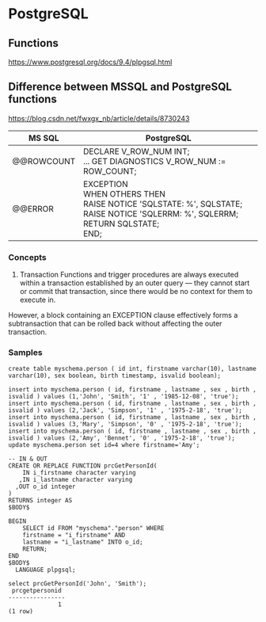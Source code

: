 # PostgreSQL
## Functions
https://www.postgresql.org/docs/9.4/plpgsql.html


## Difference between MSSQL and PostgreSQL functions  

https://blog.csdn.net/fwxgx_nb/article/details/8730243	

MS SQL 				| PostgreSQL
---    				| ---
@@ROWCOUNT			| DECLARE V_ROW_NUM INT;<br> ... GET DIAGNOSTICS V_ROW_NUM := ROW_COUNT;
@@ERROR				| EXCEPTION<br>WHEN OTHERS THEN<br>RAISE NOTICE 'SQLSTATE: %', SQLSTATE;<br>RAISE NOTICE 'SQLERRM: %', SQLERRM;<br>RETURN SQLSTATE;<br>END;


### Concepts
1. Transaction
Functions and trigger procedures are always executed within a transaction established by an outer query — they cannot start or commit that transaction, since there would be no context for them to execute in. 

However, a block containing an EXCEPTION clause effectively forms a subtransaction that can be rolled back without affecting the outer transaction.


 
### Samples
```
create table myschema.person ( id int, firstname varchar(10), lastname varchar(10), sex boolean, birth timestamp, isvalid boolean);

insert into myschema.person ( id, firstname , lastname , sex , birth , isvalid ) values (1,'John', 'Smith', '1' , '1985-12-08', 'true');
insert into myschema.person ( id, firstname , lastname , sex , birth , isvalid ) values (2,'Jack', 'Simpson', '1' , '1975-2-18', 'true');
insert into myschema.person ( id, firstname , lastname , sex , birth , isvalid ) values (3,'Mary', 'Simpson', '0' , '1975-2-18', 'true');
insert into myschema.person ( id, firstname , lastname , sex , birth , isvalid ) values (2,'Amy', 'Bennet', '0' , '1975-2-18', 'true');
update myschema.person set id=4 where firstname='Amy';

-- IN & OUT
CREATE OR REPLACE FUNCTION prcGetPersonId(
    IN i_firstname character varying
   ,IN i_lastname character varying
  ,OUT o_id integer
)
RETURNS integer AS
$BODY$

BEGIN 
    SELECT id FROM "myschema"."person" WHERE 
    firstname = "i_firstname" AND
    lastname = "i_lastname" INTO o_id;
    RETURN;
END
$BODY$
  LANGUAGE plpgsql;

select prcGetPersonId('John', 'Smith');
 prcgetpersonid 
----------------
              1
(1 row)

```


